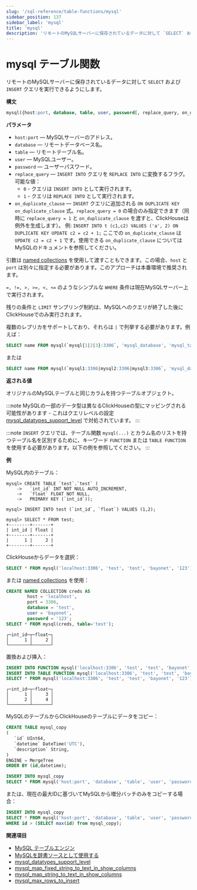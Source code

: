 ```yaml
---
slug: '/sql-reference/table-functions/mysql'
sidebar_position: 137
sidebar_label: 'mysql'
title: 'mysql'
description: 'リモートのMySQLサーバーに保存されているデータに対して `SELECT` および `INSERT` クエリを実行できるようにします。'
---
```



# mysql テーブル関数

リモートのMySQLサーバーに保存されているデータに対して `SELECT` および `INSERT` クエリを実行できるようにします。

**構文**

``` sql
mysql({host:port, database, table, user, password[, replace_query, on_duplicate_clause] | named_collection[, option=value [,..]]})
```

**パラメータ**

- `host:port` — MySQLサーバーのアドレス。
- `database` — リモートデータベース名。
- `table` — リモートテーブル名。
- `user` — MySQLユーザー。
- `password` — ユーザーパスワード。
- `replace_query` — `INSERT INTO` クエリを `REPLACE INTO` に変換するフラグ。可能な値：
    - `0` - クエリは `INSERT INTO` として実行されます。
    - `1` - クエリは `REPLACE INTO` として実行されます。
- `on_duplicate_clause` — `INSERT` クエリに追加される `ON DUPLICATE KEY on_duplicate_clause` 式。`replace_query = 0` の場合のみ指定できます（同時に `replace_query = 1` と `on_duplicate_clause` を渡すと、ClickHouseは例外を生成します）。
    例: `INSERT INTO t (c1,c2) VALUES ('a', 2) ON DUPLICATE KEY UPDATE c2 = c2 + 1;`
    ここでの `on_duplicate_clause` は `UPDATE c2 = c2 + 1` です。使用できる `on_duplicate_clause` についてはMySQLのドキュメントを参照してください。

引数は [named collections](operations/named-collections.md) を使用して渡すこともできます。この場合、`host` と `port` は別々に指定する必要があります。このアプローチは本番環境で推奨されます。

`=, !=, >, >=, <, <=` のようなシンプルな `WHERE` 条件は現在MySQLサーバー上で実行されます。

残りの条件と `LIMIT` サンプリング制約は、MySQLへのクエリが終了した後にClickHouseでのみ実行されます。

複数のレプリカをサポートしており、それらは `|` で列挙する必要があります。例えば：

```sql
SELECT name FROM mysql(`mysql{1|2|3}:3306`, 'mysql_database', 'mysql_table', 'user', 'password');
```

または

```sql
SELECT name FROM mysql(`mysql1:3306|mysql2:3306|mysql3:3306`, 'mysql_database', 'mysql_table', 'user', 'password');
```

**返される値**

オリジナルのMySQLテーブルと同じカラムを持つテーブルオブジェクト。

:::note
MySQLの一部のデータ型は異なるClickHouseの型にマッピングされる可能性があります - これはクエリレベルの設定 [mysql_datatypes_support_level](operations/settings/settings.md#mysql_datatypes_support_level) で対処されています。
:::

:::note
`INSERT` クエリでは、テーブル関数 `mysql(...)` とカラム名のリストを持つテーブル名を区別するために、キーワード `FUNCTION` または `TABLE FUNCTION` を使用する必要があります。以下の例を参照してください。
:::

**例**

MySQL内のテーブル：

``` text
mysql> CREATE TABLE `test`.`test` (
    ->   `int_id` INT NOT NULL AUTO_INCREMENT,
    ->   `float` FLOAT NOT NULL,
    ->   PRIMARY KEY (`int_id`));

mysql> INSERT INTO test (`int_id`, `float`) VALUES (1,2);

mysql> SELECT * FROM test;
+--------+-------+
| int_id | float |
+--------+-------+
|      1 |     2 |
+--------+-------+
```

ClickHouseからデータを選択：

``` sql
SELECT * FROM mysql('localhost:3306', 'test', 'test', 'bayonet', '123');
```

または [named collections](operations/named-collections.md) を使用：

```sql
CREATE NAMED COLLECTION creds AS
        host = 'localhost',
        port = 3306,
        database = 'test',
        user = 'bayonet',
        password = '123';
SELECT * FROM mysql(creds, table='test');
```

``` text
┌─int_id─┬─float─┐
│      1 │     2 │
└────────┴───────┘
```

置換および挿入：

```sql
INSERT INTO FUNCTION mysql('localhost:3306', 'test', 'test', 'bayonet', '123', 1) (int_id, float) VALUES (1, 3);
INSERT INTO TABLE FUNCTION mysql('localhost:3306', 'test', 'test', 'bayonet', '123', 0, 'UPDATE int_id = int_id + 1') (int_id, float) VALUES (1, 4);
SELECT * FROM mysql('localhost:3306', 'test', 'test', 'bayonet', '123');
```

``` text
┌─int_id─┬─float─┐
│      1 │     3 │
│      2 │     4 │
└────────┴───────┘
```

MySQLのテーブルからClickHouseのテーブルにデータをコピー：

```sql
CREATE TABLE mysql_copy
(
   `id` UInt64,
   `datetime` DateTime('UTC'),
   `description` String,
)
ENGINE = MergeTree
ORDER BY (id,datetime);

INSERT INTO mysql_copy
SELECT * FROM mysql('host:port', 'database', 'table', 'user', 'password');
```

または、現在の最大IDに基づいてMySQLから増分バッチのみをコピーする場合：

```sql
INSERT INTO mysql_copy
SELECT * FROM mysql('host:port', 'database', 'table', 'user', 'password')
WHERE id > (SELECT max(id) from mysql_copy);
```

**関連項目**

- [MySQL テーブルエンジン](../../engines/table-engines/integrations/mysql.md)
- [MySQLを辞書ソースとして使用する](/sql-reference/dictionaries#mysql)
- [mysql_datatypes_support_level](operations/settings/settings.md#mysql_datatypes_support_level)
- [mysql_map_fixed_string_to_text_in_show_columns](operations/settings/settings.md#mysql_map_fixed_string_to_text_in_show_columns)
- [mysql_map_string_to_text_in_show_columns](operations/settings/settings.md#mysql_map_string_to_text_in_show_columns)
- [mysql_max_rows_to_insert](operations/settings/settings.md#mysql_max_rows_to_insert)
